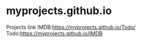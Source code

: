 # myprojects.github.io

Projects link
IMDB:https://myprojects.github.io/Todo/
Todo:https://myprojects.github.io/IMDB
